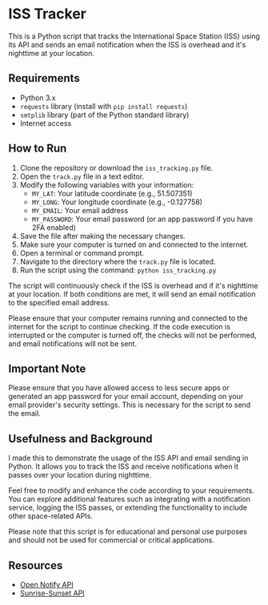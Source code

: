 # ISS Tracker

This is a Python script that tracks the International Space Station (ISS) using its API and sends an email notification when the ISS is overhead and it's nighttime at your location.

## Requirements

- Python 3.x
- `requests` library (install with `pip install requests`)
- `smtplib` library (part of the Python standard library)
- Internet access

## How to Run

1. Clone the repository or download the `iss_tracking.py` file.
2. Open the `track.py` file in a text editor.
3. Modify the following variables with your information:
   - `MY_LAT`: Your latitude coordinate (e.g., 51.507351)
   - `MY_LONG`: Your longitude coordinate (e.g., -0.127758)
   - `MY_EMAIL`: Your email address
   - `MY_PASSWORD`: Your email password (or an app password if you have 2FA enabled)
4. Save the file after making the necessary changes.
5. Make sure your computer is turned on and connected to the internet.
6. Open a terminal or command prompt.
7. Navigate to the directory where the `track.py` file is located.
8. Run the script using the command: `python iss_tracking.py`

The script will continuously check if the ISS is overhead and if it's nighttime at your location. If both conditions are met, it will send an email notification to the specified email address.

Please ensure that your computer remains running and connected to the internet for the script to continue checking. If the code execution is interrupted or the computer is turned off, the checks will not be performed, and email notifications will not be sent.

## Important Note

Please ensure that you have allowed access to less secure apps or generated an app password for your email account, depending on your email provider's security settings. This is necessary for the script to send the email.

## Usefulness and Background

I made this to demonstrate the usage of the ISS API and email sending in Python. It allows you to track the ISS and receive notifications when it passes over your location during nighttime.

Feel free to modify and enhance the code according to your requirements. You can explore additional features such as integrating with a notification service, logging the ISS passes, or extending the functionality to include other space-related APIs.

Please note that this script is for educational and personal use purposes and should not be used for commercial or critical applications.

## Resources

- [Open Notify API](http://open-notify.org/)
- [Sunrise-Sunset API](https://sunrise-sunset.org/)


